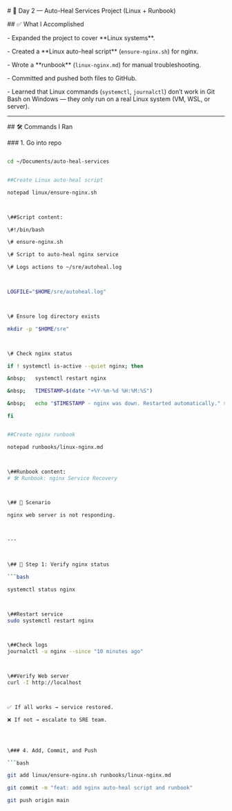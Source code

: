 \# 📓 Day 2 — Auto-Heal Services Project (Linux + Runbook)



\## ✅ What I Accomplished

\- Expanded the project to cover \*\*Linux systems\*\*.  

\- Created a \*\*Linux auto-heal script\*\* (`ensure-nginx.sh`) for nginx.  

\- Wrote a \*\*runbook\*\* (`linux-nginx.md`) for manual troubleshooting.  

\- Committed and pushed both files to GitHub.  

\- Learned that Linux commands (`systemctl`, `journalctl`) don’t work in Git Bash on Windows — they only run on a real Linux system (VM, WSL, or server).  



---



\## 🛠 Commands I Ran



\### 1. Go into repo

```bash

cd ~/Documents/auto-heal-services


##Create Linux auto-heal script

notepad linux/ensure-nginx.sh



\##Script content:

\#!/bin/bash

\# ensure-nginx.sh

\# Script to auto-heal nginx service

\# Logs actions to ~/sre/autoheal.log



LOGFILE="$HOME/sre/autoheal.log"



\# Ensure log directory exists

mkdir -p "$HOME/sre"



\# Check nginx status

if ! systemctl is-active --quiet nginx; then

&nbsp;   systemctl restart nginx

&nbsp;   TIMESTAMP=$(date "+%Y-%m-%d %H:%M:%S")

&nbsp;   echo "$TIMESTAMP - nginx was down. Restarted automatically." >> "$LOGFILE"

fi


##Create nginx runbook

notepad runbooks/linux-nginx.md



\##Runbook content:
# 🛠 Runbook: nginx Service Recovery



\## 📌 Scenario

nginx web server is not responding.



---



\## 🔎 Step 1: Verify nginx status

```bash

systemctl status nginx



\##Restart service
sudo systemctl restart nginx



\##Check logs
journalctl -u nginx --since "10 minutes ago"



\##Verify Web server
curl -I http://localhost



✅ If all works → service restored.

❌ If not → escalate to SRE team.




\### 4. Add, Commit, and Push

```bash

git add linux/ensure-nginx.sh runbooks/linux-nginx.md

git commit -m "feat: add nginx auto-heal script and runbook"

git push origin main




